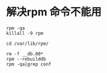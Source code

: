 # 解决rpm 命令不能用

```
rpm -qa
killall -9 rpm

cd /var/lib/rpm/

rm -f __db.00*
rpm --rebuilddb
rpm -qa|grep conf
```